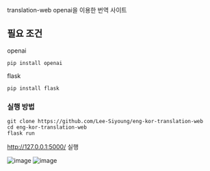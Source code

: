 translation-web
openai을 이용한 번역 사이트

## 필요 조건

openai
```
pip install openai
```

flask
```
pip install flask
```

### 실행 방법

```
git clone https://github.com/Lee-Siyoung/eng-kor-translation-web
cd eng-kor-translation-web
flask run
```
http://127.0.0.1:5000/  실행

![image](https://user-images.githubusercontent.com/57993534/234265708-6c859675-0504-4d53-a327-4c15f8fec088.png)
![image](https://user-images.githubusercontent.com/57993534/234265750-579fb8b1-8889-4607-9402-2c1be64040e6.png)



